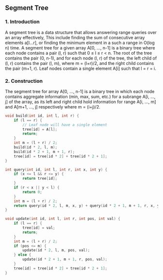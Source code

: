 ## Segment Tree

### 1. Introduction

A segment tree is a data structure that allows answering range queries over an array effectively, This include finding the sum of consecutive array elements a[l…r], or finding the minimum element in a such a range in O(log n) time. A segment tree for a given array A[0, …, n-1] is a binary tree where each node contains a pair (l, r) such that 0 ≤ l ≤ r < n. The root of the tree contains the pair (0, n-1), and for each node (l, r) of the tree, the left child of (l, r) contains the pair (l, m), where m = (l+r)/2, and the right child contains the pair (m+1, r). Leaf nodes contain a single element A[i] such that l = r = i.

### 2. Construction

The segment tree for array A[0, …, n-1] is a binary tree in which each node contains aggregate information (min, max, sum, etc.) for a subrange A[i, …, j] of the array, as its left and right child hold information for range A[i, …, m] and A[m+1, …, j] respectively where m = (i+j)/2.

```cpp
void build(int id, int l, int r) {
    if (l == r) {
        // Leaf node will have a single element
        tree[id] = A[l];
        return;
    }
    int m = (l + r) / 2;
    build(id * 2, l, m);
    build(id * 2 + 1, m + 1, r);
    tree[id] = tree[id * 2] + tree[id * 2 + 1];
}

int query(int id, int l, int r, int x, int y) {
    if (x <= l && r <= y) {
        return tree[id];
    }
    if (r < x || y < l) {
        return 0;
    }
    int m = (l + r) / 2;
    return query(id * 2, l, m, x, y) + query(id * 2 + 1, m + 1, r, x, y);
}

void update(int id, int l, int r, int pos, int val) {
    if (l == r) {
        tree[id] = val;
        return;
    }
    int m = (l + r) / 2;
    if (pos <= m) {
        update(id * 2, l, m, pos, val);
    } else {
        update(id * 2 + 1, m + 1, r, pos, val);
    }
    tree[id] = tree[id * 2] + tree[id * 2 + 1];
}
```
